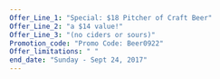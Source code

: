 ```yaml
---
Offer_Line_1: "Special: $18 Pitcher of Craft Beer"
Offer_Line_2: "a $14 value!"
Offer_Line_3: "(no ciders or sours)"
Promotion_code: "Promo Code: Beer0922"
Offer_limitations: " "
end_date: "Sunday - Sept 24, 2017"
---
```

